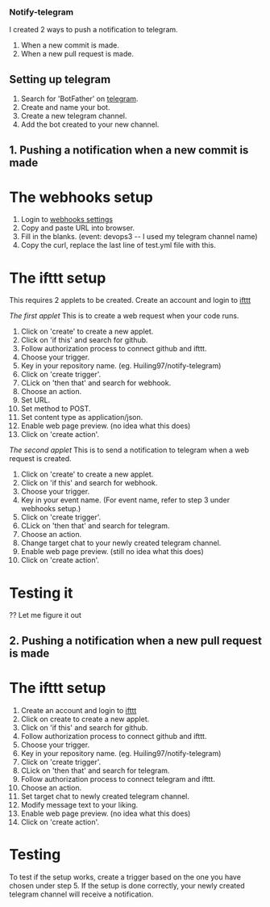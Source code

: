 ### Notify-telegram

I created 2 ways to push a notification to telegram.
1. When a new commit is made.
2. When a new pull request is made.

## Setting up telegram
1. Search for 'BotFather' on [telegram](https://telegram.org/).
2. Create and name your bot.
3. Create a new telegram channel.
4. Add the bot created to your new channel.


## 1. Pushing a notification when a new commit is made

# The webhooks setup
1. Login to [webhooks settings](https://ifttt.com/maker_webhooks/settings)
2. Copy and paste URL into browser.
3. Fill in the blanks. (event: devops3 -- I used my telegram channel name)
4. Copy the curl, replace the last line of test.yml file with this.

# The ifttt setup
This requires 2 applets to be created.
Create an account and login to [ifttt](https://ifttt.com)

_The first applet_
This is to create a web request when your code runs.

1. Click on 'create' to create a new applet.
2. Click on 'if this' and search for github. 
3. Follow authorization process to connect github and ifttt.
4. Choose your trigger.
5. Key in your repository name. (eg. Huiling97/notify-telegram)
6. Click on 'create trigger'.
7. CLick on 'then that' and search for webhook.
8. Choose an action.
9. Set URL.
10. Set method to POST.
11. Set content type as application/json.
12. Enable web page preview. (no idea what this does)
13. Click on 'create action'.

_The second applet_
This is to send a notification to telegram when a web request is created.

1. Click on 'create' to create a new applet.
2. Click on 'if this' and search for webhook. 
3. Choose your trigger.
4. Key in your event name. (For event name, refer to step 3 under webhooks setup.)
5. Click on 'create trigger'.
6. CLick on 'then that' and search for telegram.
7. Choose an action.
8. Change target chat to your newly created telegram channel.
9. Enable web page preview. (still no idea what this does)
11. Click on 'create action'.

# Testing it
?? Let me figure it out



## 2. Pushing a notification when a new pull request is made

# The ifttt setup
1. Create an account and login to [ifttt](https://ifttt.com)
2. Click on create to create a new applet.
3. Click on 'if this' and search for github. 
4. Follow authorization process to connect github and ifttt.
5. Choose your trigger.
6. Key in your repository name. (eg. Huiling97/notify-telegram)
7. Click on 'create trigger'.
8. CLick on 'then that' and search for telegram.
9. Follow authorization process to connect telegram and ifttt.
10. Choose an action.
11. Set target chat to newly created telegram channel.
12. Modify message text to your liking.
13. Enable web page preview. (no idea what this does)
14. Click on 'create action'.

# Testing
To test if the setup works, create a trigger based on the one you have chosen under step 5.
If the setup is done correctly, your newly created telegram channel will receive a notification.
